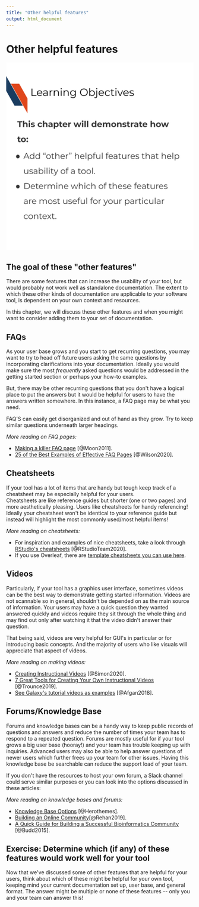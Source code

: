 ```yaml
---
title: "Other helpful features"
output: html_document
---
```


# Other helpful features

<img src="10-other-features_files/figure-html//1cd434bkLer_CJ04GzpsZwzeEA9gjc5Ho6QimiHPbyEg_gd436f8053d_0_0.png" title="Learning Objectives. This chapter will demonstrate how to: Add other helpful features that help usability of a tool. Determine which of these features are most useful for your particular context." alt="Learning Objectives. This chapter will demonstrate how to: Add other helpful features that help usability of a tool. Determine which of these features are most useful for your particular context."  />

## The goal of these "other features"

There are some features that can increase the usability of your tool, but would probably not work well as standalone documentation.
The extent to which these other kinds of documentation are applicable to your software tool, is dependent on your own context and resources.

In this chapter, we will discuss these other features and when you might want to consider adding them to your set of documentation.

## FAQs

As your user base grows and you start to get recurring questions, you may want to try to head off future users asking the same questions by incorporating clarifications into your documentation.
Ideally you would make sure the most _frequently_ asked questions would be addressed in the getting started section or perhaps your how-to examples.

But, there may be other recurring questions that you don't have a logical place to put the answers but it would be helpful for users to have the answers written somewhere.
In this instance, a FAQ page may be what you need.

FAQ'S can easily get disorganized and out of hand as they grow.
Try to keep similar questions underneath larger headings.

_More reading on FAQ pages:_  

- [Making a killer FAQ page](https://www.socialmediatoday.com/content/10-tips-creating-killer-faq-page) [@Moon2011].
- [25 of the Best Examples of Effective FAQ Pages](https://www.searchenginejournal.com/best-faq-page-examples/267709/) [@Wilson2020].

## Cheatsheets

If your tool has a lot of items that are handy but tough keep track of a cheatsheet may be especially helpful for your users.  
Cheatsheets are like reference guides but shorter (one or two pages) and more aesthetically pleasing.
Users like cheatsheets for handy referencing!
Ideally your cheatsheet won't be identical to your reference guide but instead will highlight the most commonly used/most helpful items!

_More reading on cheatsheets:_

- For inspiration and examples of nice cheatsheets, take a look through [RStudio's cheatsheets](https://www.rstudio.com/resources/cheatsheets/) [@RStudioTeam2020].
- If you use Overleaf, there are [template cheatsheets you can use here](https://www.overleaf.com/gallery/tagged/cheat-sheet).

## Videos

Particularly, if your tool has a graphics user interface, sometimes videos can be the best way to demonstrate getting started information.
Videos are not scannable so in general, shouldn't be depended on as the main source of information.
Your users may have a quick question they wanted answered quickly and videos require they sit through the whole thing and may find out only after watching it that the video didn't answer their question.

That being said, videos are very helpful for GUI's in particular or for introducing basic concepts.
And the majority of users who like visuals will appreciate that aspect of videos.

_More reading on making videos:_

- [Creating Instructional Videos](https://www.techsmith.com/blog/instructional-videos/) [@Simon2020].
- [7 Great Tools for Creating Your Own Instructional Videos](https://helpdeskgeek.com/free-tools-review/7-great-tools-for-creating-your-own-video-tutorials/) [@Trounce2019].
- [See Galaxy's tutorial videos as examples](https://training.galaxyproject.org/training-material/topics/introduction/) [@Afgan2018].

## Forums/Knowledge Base

Forums and knowledge bases can be a handy way to keep public records of questions and answers and reduce the number of times your team has to respond to a repeated question.
Forums are mostly useful for if your tool grows a big user base (hooray!) and your team has trouble keeping up with inquiries.
Advanced users may also be able to help answer questions of newer users which further frees up your team for other issues.
Having this knowledge base be searchable can reduce the support load of your team.  

If you don't have the resources to host your own forum, a Slack channel could serve similar purposes or you can look into the options discussed in these articles:

_More reading on knowledge bases and forums:_

- [Knowledge Base Options](https://herothemes.com/blog/best-knowledge-base-software/) [@Herothemes].
- [Building an Online Community](https://geekflare.com/online-community-software/)[@Rehan2019].
- [A Quick Guide for Building a Successful Bioinformatics Community](https://journals.plos.org/ploscompbiol/article?id=10.1371/journal.pcbi.1003972) [@Budd2015].

## Exercise: Determine which (if any) of these features would work well for your tool

Now that we've discussed some of other features that are helpful for your users, think about which of these might be helpful for your own tool, keeping mind your current documentation set up, user base, and general format.
The answer might be multiple or none of these features -- only you and your team can answer this!

